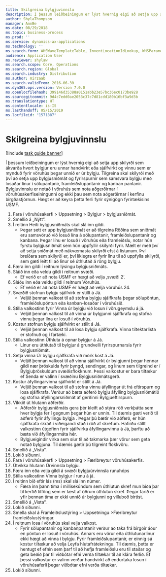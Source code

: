 ```yaml
---
title: Skilgreina bylgjuvinnslu
description: Í þessum leiðbeiningum er lýst hvernig eigi að setja upp skilyrði sem ákvarða hvort bylgjur eru unnar handvirkt eða sjálfvirkt og vinnu sem er mynduð fyrir vöruhús þegar unnið er úr bylgju.
author: ShylaThompson
manager: AnnBe
ms.date: 08/29/2018
ms.topic: business-process
ms.prod: ''
ms.service: dynamics-ax-applications
ms.technology: ''
ms.search.form: WHSWaveTemplateTable, InventLocationIdLookup, WHSParameters, ProdParameters
audience: Application User
ms.reviewer: shylaw
ms.search.scope: Core, Operations
ms.search.region: Global
ms.search.industry: Distribution
ms.author: mirzaab
ms.search.validFrom: 2016-06-30
ms.dyn365.ops.version: Version 7.0.0
ms.openlocfilehash: 399146d35388a0151abb23e57bc36ec0173be928
ms.sourcegitcommit: 9d4c7edd0ae2053c37c7d81cdd180b16bf3a9d3b
ms.translationtype: HT
ms.contentlocale: is-IS
ms.lasthandoff: 05/15/2019
ms.locfileid: "1571887"
---
```

# <a name="configure-wave-processing"></a>Skilgreina bylgjuvinnslu

[!include [task guide banner](../../includes/task-guide-banner.md)]

Í þessum leiðbeiningum er lýst hvernig eigi að setja upp skilyrði sem ákvarða hvort bylgjur eru unnar handvirkt eða sjálfvirkt og vinnu sem er mynduð fyrir vöruhús þegar unnið er úr bylgju. Tilgreina skal skilyrði með því að setja upp bylgjusniðmát og fyrirspurnir sem samsvara bylgju með losaðar línur í sölupantanir, framleiðslupantanir og kanban pantanir. Bylgjuvinnslu er notað í vöruhús sem nota aðgerðirnar í vöruhúsakerfiseiningunni og ekki þau sem nota aðgerðirnar í kerfinu birgðastjórnun. Hægt er að keyra þetta ferli fyrir sýnigögn fyrirtækisins USMF.

1. Fara í vöruhúsakerfi > Uppsetning > Bylgjur > bylgjusniðmát.
2. Smellið á „Nýtt“.
3. Í reitinn Heiti bylgjusniðmáts skal slá inn gildi.
    * Þegar sett er upp bylgjusniðmát er að tilgreina Röðina sem sniðmát eru samsvöruð við losuð lína á sölupantanir, framleiðslupantanir og kanbana. Þegar línu er losuð í vöruhús eða framleiðslu, notar hún fyrstu bylgjusniðmát sem hún uppfyllir skilyrði fyrir. Mælt er með því að setja sniðmát með nákvæmasta skilyrði efst á listanum. Því breiðara sem skilyrði er, því líklegra er fyrir línu til að uppfylla skilyrði, sem gæti leitt til að línur sé úthlutað á röng bylgju.  
4. Færa inn gildi í reitnum lýsingu bylgjusniðmáts.
5. Sláið inn eða veldu gildi í reitnum svæði.
    * Ef verið er að nota USMF er hægt að velja ‚svæði 2‘.  
6. Sláðu inn eða veldu gildi í reitnum Vöruhús.
    * Ef verið er að nota USMF er hægt að velja vöruhús 24.  
7. Svæðið stofnun bylgju sjálfvirk er stillt á Já.
    * Veljið þennan valkost til að stofna bylgju sjálfkrafa þegar sölupöntun, framleiðslupöntun eða kanban-losaðar í vöruhúsið.  
8. Stilla valkostinn fyrir Vinna úr bylgju við losun í vörugeymslu á já. 
    * Veljið þennan valkost til að vinna úr bylgjunni sjálfkrafa og stofna vinnu þegar lína er losuð í vöruhús.  
9. Kostur stofnun bylgju sjálfvirkt er stillt á Já. 
    * Veljið þennan valkost til að losa bylgju sjálfkrafa. Vinna tiltektarlista er stofnuð og í fartæki.  
10. Stilla valkostinn Úthluta á opnar bylgjur á Já. 
    * Línur eru úthlutað til bylgjur á grundvelli fyrirspurnarsía fyrir bylgjusniðmát.  
11. Setja vinna Úr bylgju sjálfkrafa við mörk kost á Já. 
    * Veljið þennan valkost til að vinna sjálfvirkt úr bylgjunni þegar hennar gildi nær þröskulda fyrir þyngd, sendingar, og línum sem tilgreind er í Bylgjuþröskuldum  svæðisflokknum. Þessi valkostur er bara tiltækur ef Senda er valinn í svæðinu Bylgjusniðmátsgerð.  
12. Kostur áfyllingarvinna sjálfvirkt er stillt á Já. 
    * Veljið þennan valkost til að stofna vinnu áfyllingar út frá eftirspurn og losa sjálfkrafa. Verður að bæta aðferð bylgju áfylling bylgjusniðmátið og stofna áfyllingarsniðmát af gerðinni Bylgjueftirspurn.  
13. Víkkið út hlutann aðferðir.
    * Aðferðir bylgjusniðmáts gera þér kleift að stýra röð verkþátta sem hver bylgja fer í gegnum þegar hún er unnin. Til dæmis gæti verið til aðferð fyrir áfyllingu bylgja . Þegar þú bætir við aðferð, er hún sjálfkrafa skráð í viðeigandi stað í röð af skrefum. Hafirðu stillt valkostinn útgefinn fyrir sjálfvirka áfyllingarvinnu á Já, þarftu að bæta við áfyllingarmáta hér.  
    * Bylgjueigindir virka sem síur til að takmarka þær vörur sem geta notað bylgjuna. Til dæmis gætir þú tilgreint flokkvöru.  
14. Smellið á „Vista“.
15. Lokið síðunni.
16. Fara í vöruhúsakerfi > Uppsetning > Færibreytur vöruhúsakerfis.
17. Útvíkka hlutann Úrvinnsla bylgju.
18. Færa inn eða velja gildi á svæði bylgjuúrvinnsla runuhóps
19. Stilla valkostinn Vinna bylgjur í runu á já.
20. Í reitinn bið eftir lás (ms) skal slá inn númer.
    * Færa inn þann tíma í millisekúndum sem úthlutun skref mun bíða þar til kerfið tilföng sem er læst af öðrum úthlutun skref. Þegar farið er yfir þennan tíma er ekki unnið úr bylgjunni og villuboð birtist.  
21. Smellið á „Vista“.
22. Lokið síðunni.
23. Smella skal á Framleiðslustýring > Uppsetningu >Færibreytur framleiðslustýringar.
24. Í reitnum losa í vöruhús skal velja valkost.
    * Fyrir sölupantanir og kanbanpantanir verður að taka frá birgðir áður en pöntun er losuð í vöruhús. Annars eru vörur eða úthlutunarlínur ekki hægt að vinna í bylgju. Fyrir framleiðslupantanir, er einnig sá kostur tiltækur að velja Leyfa hlutafrátekningu. Til dæmis, þetta er hentugt ef efnin sem þarf til að hefja framleiðslu eru til staðar og geta beðið þar til viðbótar efni verða tiltækar til að klára ferlið. Ef þessi valkostur er valinn verður handvirkt að endurtaka losun í vöruhúsaferli þegar viðbótar efni verða tiltækar.  
25. Lokið síðunni.

